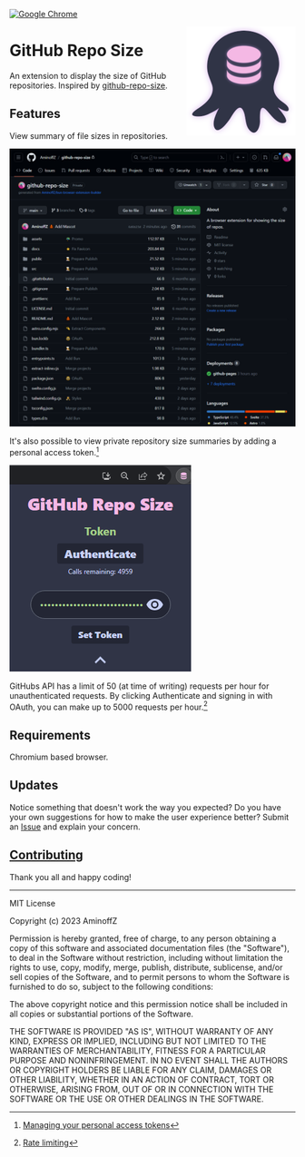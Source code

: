 [![Google Chrome](https://img.shields.io/chrome-web-store/v/jpdmfnflpdgefbfkafcikmhipofhanfl?label=Get%20GRS%20for%20Chrome&logo=Google%20Chrome)](https://chrome.google.com/webstore/detail/github-repo-size/jpdmfnflpdgefbfkafcikmhipofhanfl)

<img src="/assets/github-repo-size-icon256.png" align="right"  />

# GitHub Repo Size

An extension to display the size of GitHub repositories.
Inspired by [github-repo-size](https://github.com/harshjv/github-repo-size).

## Features

View summary of file sizes in repositories.

<img src="/assets/github-repo-size-screenshot.png" />

It's also possible to view private repository size summaries by adding a personal access token.[^1]

<img src="/assets/github-repo-size-popup.png" />

GitHubs API has a limit of 50 (at time of writing) requests per hour for unauthenticated requests. By clicking Authenticate and signing in with OAuth, you can make up to 5000 requests per hour.[^2]

[^1]: [Managing your personal access tokens](https://docs.github.com/en/authentication/keeping-your-account-and-data-secure/managing-your-personal-access-tokens)
[^2]: [Rate limiting](https://docs.github.com/en/rest/overview/resources-in-the-rest-api?apiVersion=2022-11-28#rate-limits)

## Requirements

Chromium based browser.

## Updates

Notice something that doesn't work the way you expected? Do you have your own suggestions for how to make the user experience better? Submit an [Issue](https://github.com/AminoffZ/github-repo-size/issues) and explain your concern.

## [Contributing](/CONTRIBUTING.md)

Thank you all and happy coding!

---

MIT License

Copyright (c) 2023 AminoffZ

Permission is hereby granted, free of charge, to any person obtaining a copy
of this software and associated documentation files (the "Software"), to deal
in the Software without restriction, including without limitation the rights
to use, copy, modify, merge, publish, distribute, sublicense, and/or sell
copies of the Software, and to permit persons to whom the Software is
furnished to do so, subject to the following conditions:

The above copyright notice and this permission notice shall be included in all
copies or substantial portions of the Software.

THE SOFTWARE IS PROVIDED "AS IS", WITHOUT WARRANTY OF ANY KIND, EXPRESS OR
IMPLIED, INCLUDING BUT NOT LIMITED TO THE WARRANTIES OF MERCHANTABILITY,
FITNESS FOR A PARTICULAR PURPOSE AND NONINFRINGEMENT. IN NO EVENT SHALL THE
AUTHORS OR COPYRIGHT HOLDERS BE LIABLE FOR ANY CLAIM, DAMAGES OR OTHER
LIABILITY, WHETHER IN AN ACTION OF CONTRACT, TORT OR OTHERWISE, ARISING FROM,
OUT OF OR IN CONNECTION WITH THE SOFTWARE OR THE USE OR OTHER DEALINGS IN THE
SOFTWARE.
